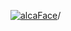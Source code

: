 [![alcaFace](https://camo.githubusercontent.com/2ee094c4af74cb0ec2e19388fccfb809837623e3/68747470733a2f2f7374617469632d63646e2e6a74766e772e6e65742f656d6f7469636f6e732f76312f3332383632362f312e30)](https://twitch.tv/Alca)/

<!--
# My "Popular" CodePens

<table>
	<tr>
		<th></th>
		<th>Title</th>
		<th>Last updated</th>
	</tr>
	<tr>
		<td><a href="https://codepen.io/Alca/pen/ExdyKab" rel="nofollow"><img src="https://codepen.io/alca/pen/ExdyKab/image/default.png" width="100" height="56.25"></a></td>
		<td><a href="https://codepen.io/Alca/pen/ExdyKab" rel="nofollow">A Pen by Jacob Foster</a></td>
		<td>Apr 17, 2023</td>
	</tr>
	<tr>
		<td><a href="https://codepen.io/Alca/pen/LYgZGvd" rel="nofollow"><img src="https://codepen.io/alca/pen/LYgZGvd/image/default.png" width="100" height="56.25"></a></td>
		<td><a href="https://codepen.io/Alca/pen/LYgZGvd" rel="nofollow">Wheel</a></td>
		<td>Apr 18, 2023</td>
	</tr>
	<tr>
		<td><a href="https://codepen.io/Alca/pen/LYgZpwb" rel="nofollow"><img src="https://codepen.io/alca/pen/LYgZpwb/image/default.png" width="100" height="56.25"></a></td>
		<td><a href="https://codepen.io/Alca/pen/LYgZpwb" rel="nofollow">A Pen by Jacob Foster</a></td>
		<td>Apr 17, 2023</td>
	</tr>
	<tr>
		<td><a href="https://codepen.io/Alca/pen/LYgZpmG" rel="nofollow"><img src="https://codepen.io/alca/pen/LYgZpmG/image/default.png" width="100" height="56.25"></a></td>
		<td><a href="https://codepen.io/Alca/pen/LYgZpmG" rel="nofollow">A Pen by Jacob Foster</a></td>
		<td>Apr 17, 2023</td>
	</tr>
	<tr>
		<td><a href="https://codepen.io/Alca/pen/GRYqJzo" rel="nofollow"><img src="https://codepen.io/alca/pen/GRYqJzo/image/default.png" width="100" height="56.25"></a></td>
		<td><a href="https://codepen.io/Alca/pen/GRYqJzo" rel="nofollow">A Pen by Jacob Foster</a></td>
		<td>Apr 18, 2023</td>
	</tr>
	<tr>
		<td><a href="https://codepen.io/Alca/pen/JjmXEVb" rel="nofollow"><img src="https://codepen.io/alca/pen/JjmXEVb/image/default.png" width="100" height="56.25"></a></td>
		<td><a href="https://codepen.io/Alca/pen/JjmXEVb" rel="nofollow">A Pen by Jacob Foster</a></td>
		<td>Apr 17, 2023</td>
	</tr>
	<tr>
		<td><a href="https://codepen.io/Alca/pen/GRYpvge" rel="nofollow"><img src="https://codepen.io/alca/pen/GRYpvge/image/default.png" width="100" height="56.25"></a></td>
		<td><a href="https://codepen.io/Alca/pen/GRYpvge" rel="nofollow">A Pen by Jacob Foster</a></td>
		<td>Apr 12, 2023</td>
	</tr>
	<tr>
		<td><a href="https://codepen.io/Alca/pen/QWZbwBO" rel="nofollow"><img src="https://codepen.io/alca/pen/QWZbwBO/image/default.png" width="100" height="56.25"></a></td>
		<td><a href="https://codepen.io/Alca/pen/QWZbwBO" rel="nofollow">A Pen by Jacob Foster</a></td>
		<td>Apr 10, 2023</td>
	</tr>
	<tr>
		<td><a href="https://codepen.io/Alca/pen/PoywWbg" rel="nofollow"><img src="https://codepen.io/alca/pen/PoywWbg/image/default.png" width="100" height="56.25"></a></td>
		<td><a href="https://codepen.io/Alca/pen/PoywWbg" rel="nofollow">A Pen by Jacob Foster</a></td>
		<td>Apr 8, 2023</td>
	</tr>
	<tr>
		<td><a href="https://codepen.io/Alca/pen/vYVYbep" rel="nofollow"><img src="https://codepen.io/alca/pen/vYVYbep/image/default.png" width="100" height="56.25"></a></td>
		<td><a href="https://codepen.io/Alca/pen/vYVYbep" rel="nofollow">A Pen by Jacob Foster</a></td>
		<td>Apr 7, 2023</td>
	</tr>
</table>

---

###### Last updated: Tue, 18 Apr 2023 05:01:32 GMT
-->
